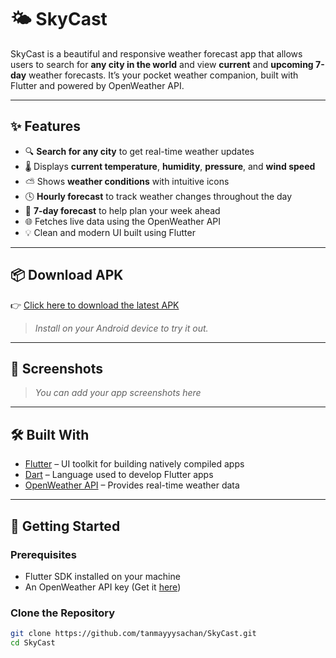 # 🌤️ SkyCast

SkyCast is a beautiful and responsive weather forecast app that allows users to search for **any city in the world** and view **current** and **upcoming 7-day** weather forecasts. It’s your pocket weather companion, built with Flutter and powered by OpenWeather API.

---

## ✨ Features

- 🔍 **Search for any city** to get real-time weather updates  
- 🌡️ Displays **current temperature**, **humidity**, **pressure**, and **wind speed**  
- ⛅ Shows **weather conditions** with intuitive icons  
- 🕓 **Hourly forecast** to track weather changes throughout the day  
- 📆 **7-day forecast** to help plan your week ahead  
- 🌐 Fetches live data using the OpenWeather API  
- 💡 Clean and modern UI built using Flutter

---

## 📦 Download APK

👉 [Click here to download the latest APK](https://github.com/tanmayyysachan/SkyCast/releases/latest/download/app-release.apk)

> _Install on your Android device to try it out._

---

## 📸 Screenshots

> _You can add your app screenshots here_

---

## 🛠️ Built With

- [Flutter](https://flutter.dev) – UI toolkit for building natively compiled apps  
- [Dart](https://dart.dev) – Language used to develop Flutter apps  
- [OpenWeather API](https://openweathermap.org/api) – Provides real-time weather data

---

## 🚀 Getting Started

### Prerequisites

- Flutter SDK installed on your machine  
- An OpenWeather API key (Get it [here](https://openweathermap.org/api))

### Clone the Repository

```bash
git clone https://github.com/tanmayyysachan/SkyCast.git
cd SkyCast
